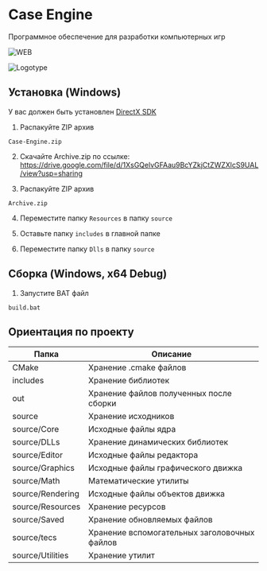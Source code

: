# Case Engine
<!-- описание проекта -->
Программное обеспечение для разработки компьютерных игр
 
<!-- ссылка на Web сайт -->
![WEB](https://caseengine.ru)

<!-- путь к логотипу -->
![Logotype](source/Resources/Icons/case-engine_logo.bmp)

<!-- установка -->
## Установка (Windows)
У вас должен быть установлен [DirectX SDK](https://www.microsoft.com/ru-ru/download/details.aspx?id=6812)

1. Распакуйте ZIP архив

``` Case-Engine.zip ```

2. Скачайте Archive.zip по ссылке: https://drive.google.com/file/d/1XsGQelvGFAau9BcYZkjCtZWZXlcS9UAL/view?usp=sharing

3. Распакуйте ZIP архив

``` Archive.zip ```

4. Переместите папку ```Resources``` в папку ```source```

5. Оставьте папку ```includes``` в главной папке

6. Переместите папку ```Dlls``` в папку ```source```

<!-- сборка проекта -->
## Сборка (Windows, x64 Debug)

1. Запустите BAT файл

``` build.bat ```

<!-- ориентация по проекту -->
## Ориентация по проекту
| Папка    | Описание                                                        |
|----------|-----------------------------------------------------------------|
| CMake	   | Хранение .cmake файлов                                          |
| includes | Хранение библиотек                                              |
| out      | Хранение файлов полученных после сборки                         |
| source   | Хранение исходников                                             |
| source/Core     | Исходные файлы ядра                                      |
| source/DLLs     | Хранение динамических библиотек                          |
| source/Editor   | Исходные файлы редактора                                 |
| source/Graphics | Исходные файлы графического движка                       |
| source/Math     | Математические утилиты                                   |
| source/Rendering| Исходные файлы объектов движка                           |
| source/Resources| Хранение ресурсов                                        |
| source/Saved	  | Хранение обновляемых файлов                              |
| source/tecs	  | Хранение вспомогательных заголовочных файлов             |
| source/Utilities| Хранение утилит                                          |